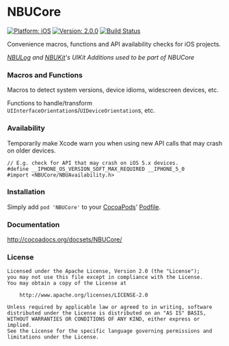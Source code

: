 
NBUCore
=======

[![Platform: iOS](https://cocoapod-badges.herokuapp.com/p/NBUCore/badge.svg)](http://cocoadocs.org/docsets/NBUCore/)
[![Version: 2.0.0](https://cocoapod-badges.herokuapp.com/v/NBUCore/badge.png)](http://cocoadocs.org/docsets/NBUCore/)
[![Build Status](https://travis-ci.org/CyberAgent/iOS-NBUCore.png?branch=master)](https://travis-ci.org/CyberAgent/iOS-NBUCore)

Convenience macros, functions and API availability checks for iOS projects.

_[NBULog](https://github.com/CyberAgent/iOS-NBULog) and [NBUKit](https://github.com/CyberAgent/iOS-NBUKit)'s UIKit Additions used to be part of NBUCore_

### Macros and Functions

Macros to detect system versions, device idioms, widescreen devices, etc.

Functions to handle/transform `UIInterfaceOrientation`s/`UIDeviceOrientation`s, etc.

### Availability

Temporarily make Xcode warn you when using new API calls that may crash on older devices.

```obj-c
// E.g. check for API that may crash on iOS 5.x devices.
#define __IPHONE_OS_VERSION_SOFT_MAX_REQUIRED __IPHONE_5_0
#import <NBUCore/NBUAvailability.h>

```

### Installation

Simply add `pod 'NBUCore'` to your [CocoaPods](http://cocoapods.org)' [Podfile](http://docs.cocoapods.org/podfile.html).

### Documentation

http://cocoadocs.org/docsets/NBUCore/

### License

    Licensed under the Apache License, Version 2.0 (the "License");
    you may not use this file except in compliance with the License. 
    You may obtain a copy of the License at

        http://www.apache.org/licenses/LICENSE-2.0

    Unless required by applicable law or agreed to in writing, software
    distributed under the License is distributed on an "AS IS" BASIS,
    WITHOUT WARRANTIES OR CONDITIONS OF ANY KIND, either express or implied.
    See the License for the specific language governing permissions and
    limitations under the License.


